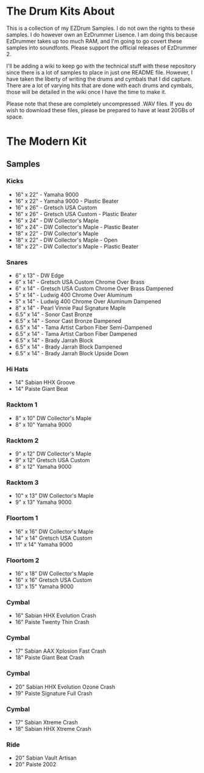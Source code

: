 # The Drum Kits About
This is a collection of my EZDrum Samples. I do not own the rights to these samples. I do however own an EzDrummer Lisence. I am doing this because EzDrummer takes up too much RAM, and I'm going to go covert these samples into soundfonts. Please support the official releases of EzDrummer 2.

I'll be adding a wiki to keep go with the technical stuff with these repository since there is a lot of samples to place in just one README file. However, I have taken the liberty of writing the drums and cymbals that I did capture. There are a lot of varying hits that are done with each drums and cymbals, those will be detailed in the wiki once I have the time to make it.

Please note that these are completely uncompressed .WAV files. If you do wish to download these files, please be prepared to have at least 20GBs of space.

# The Modern Kit
## Samples
### Kicks
* 16" x 22" - Yamaha 9000
* 16" x 22" - Yamaha 9000 - Plastic Beater
* 16" x 26" - Gretsch USA Custom
* 16" x 26" - Gretsch USA Custom - Plastic Beater
* 16" x 24" - DW Collector's Maple
* 16" x 24" - DW Collector's Maple - Plastic Beater
* 18" x 22" - DW Collector's Maple
* 18" x 22" - DW Collector's Maple - Open
* 18" x 22" - DW Collector's Maple - Plastic Beater

### Snares
* 6" x 13" - DW Edge
* 6" x 14" - Gretsch USA Custom Chrome Over Brass
* 6" x 14" - Gretsch USA Custom Chrome Over Brass Dampened
* 5" x 14" - Ludwig 400 Chrome Over Aluminum
* 5" x 14" - Ludwig 400 Chrome Over Aluminum Dampened
* 8" x 14" - Pearl Vinnie Paul Signature Maple
* 6.5" x 14" - Sonor Cast Bronze
* 6.5" x 14" - Sonor Cast Bronze Dampened
* 6.5" x 14" - Tama Artist Carbon Fiber Semi-Dampened
* 6.5" x 14" - Tama Artist Carbon Fiber Dampened
* 6.5" x 14" - Brady Jarrah Block
* 6.5" x 14" - Brady Jarrah Block Dampened
* 6.5" x 14" - Brady Jarrah Block Upside Down

### Hi Hats
* 14" Sabian HHX Groove
* 14" Paiste Giant Beat

### Racktom 1
* 8" x 10" DW Collector's Maple
* 8" x 10" Yamaha 9000

### Racktom 2
* 9" x 12" DW Collector's Maple
* 9" x 12" Gretsch USA Custom
* 8" x 12" Yamaha 9000

### Racktom 3
* 10" x 13" DW Collector's Maple
* 9" x 13" Yamaha 9000

### Floortom 1
* 16" x 16" DW Collector's Maple
* 14" x 14" Gretsch USA Custom
* 11" x 14" Yamaha 9000

### Floortom 2
* 16" x 18" DW Collector's Maple
* 16" x 16" Gretsch USA Custom
* 13" x 15" Yamaha 9000

### Cymbal 
* 16" Sabian HHX Evolution Crash 
* 16" Paiste Twenty Thin Crash 

### Cymbal 
* 17" Sabian AAX Xplosion Fast Crash 
* 18" Paiste Giant Beat Crash 

### Cymbal 
* 20" Sabian HHX Evolution Ozone Crash 
* 19" Paiste Signature Full Crash 

### Cymbal 
* 17" Sabian Xtreme Crash 
* 18" Sabian HHX Xtreme Crash 

### Ride
* 20" Sabian Vault Artisan
* 20" Paiste 2002